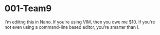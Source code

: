 # 001-Team9
I'm ediitng this in Nano. If you're using VIM, then you owe me $10.
If you're not even using a command-line based editor, you're smarter than I.
